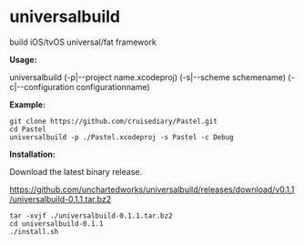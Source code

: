 # universalbuild
build iOS/tvOS universal/fat framework

**Usage:**

universalbuild (-p|--project name.xcodeproj) (-s|--scheme schemename)
                          (-c|--configuration configurationname)

**Example:**

    git clone https://github.com/cruisediary/Pastel.git
    cd Pastel
    universalbuild -p ./Pastel.xcodeproj -s Pastel -c Debug
    
**Installation:**

Download the latest binary release.

https://github.com/unchartedworks/universalbuild/releases/download/v0.1.1/universalbuild-0.1.1.tar.bz2

    tar -xvjf ./universalbuild-0.1.1.tar.bz2
    cd universalbuild-0.1.1
    ./install.sh

